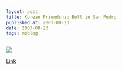 ```yaml
---
layout: post
title: Korean Friendship Bell in San Pedro
published_at: 2003-08-23
date: 2003-08-23
tags: moblog
---
```


[![](3f46777f75336_thumb_Image_68.jpg)](http://dietrich.ganx4.com/images/moblog/3f46777f75336_Image_68.jpg)  

[Link]()  